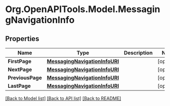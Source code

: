 
# Org.OpenAPITools.Model.MessagingNavigationInfo

## Properties

Name | Type | Description | Notes
------------ | ------------- | ------------- | -------------
**FirstPage** | [**MessagingNavigationInfoURI**](MessagingNavigationInfoURI.md) |  | [optional] 
**NextPage** | [**MessagingNavigationInfoURI**](MessagingNavigationInfoURI.md) |  | [optional] 
**PreviousPage** | [**MessagingNavigationInfoURI**](MessagingNavigationInfoURI.md) |  | [optional] 
**LastPage** | [**MessagingNavigationInfoURI**](MessagingNavigationInfoURI.md) |  | [optional] 

[[Back to Model list]](../README.md#documentation-for-models)
[[Back to API list]](../README.md#documentation-for-api-endpoints)
[[Back to README]](../README.md)

